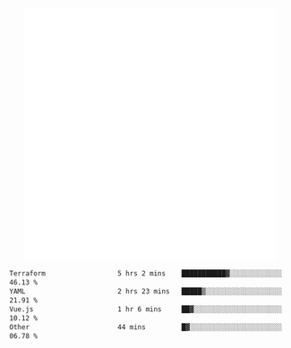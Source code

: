 <div align="center">
    <a href="https://konst.fish">
        <img src="https://raw.githubusercontent.com/konstfish/konstfish/master/fish.svg" alt="Logo" width="450"/>
    </a>
</div>

<!--START_SECTION:waka-->

```text
Terraform                  5 hrs 2 mins    ███████████▓░░░░░░░░░░░░░   46.13 %
YAML                       2 hrs 23 mins   █████▒░░░░░░░░░░░░░░░░░░░   21.91 %
Vue.js                     1 hr 6 mins     ██▓░░░░░░░░░░░░░░░░░░░░░░   10.12 %
Other                      44 mins         █▓░░░░░░░░░░░░░░░░░░░░░░░   06.78 %
```

<!--END_SECTION:waka-->

